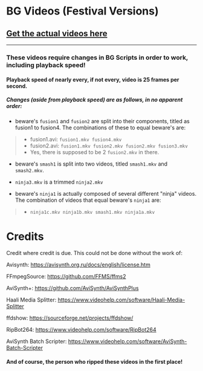 BG Videos (Festival Versions)
===

## [Get the actual videos here](https://drive.google.com/open?id=16yba8Sqr9Elq0XCJbJlZGpUTWIIm2QXd)
---

### These videos require changes in BG Scripts in order to work, including playback speed!

#### Playback speed of nearly every, if not every, video is 25 frames per second.

##### Changes (aside from playback speed) are as follows, in no apparent order:

- beware's `fusion1` and `fusion2` are split into their components, titled as fusion1 to fusion4. The combinations of these to equal beware's are:
>- fusion1.avi: ``` fusion1.mkv fusion4.mkv ```
>- fusion2.avi: ``` fusion1.mkv fusion2.mkv fusion2.mkv fusion3.mkv ```
>- Yes, there is supposed to be 2 `fusion2.mkv` in there.

- beware's `smash1` is split into two videos, titled `smash1.mkv` and `smash2.mkv`.

- `ninja3.mkv` is a trimmed `ninja2.mkv`

- beware's `ninja1` is actually composed of several different "ninja" videos. The combination of videos that equal beware's `ninja1` are:
>- ```ninja1c.mkv ninja1b.mkv smash1.mkv ninja1a.mkv```


# Credits

Credit where credit is due. This could not be done without the work of:

Avisynth:
https://avisynth.org.ru/docs/english/license.htm

FFmpegSource:
https://github.com/FFMS/ffms2

AviSynth+:
https://github.com/AviSynth/AviSynthPlus

Haali Media Splitter:
https://www.videohelp.com/software/Haali-Media-Splitter

ffdshow:
https://sourceforge.net/projects/ffdshow/

RipBot264:
https://www.videohelp.com/software/RipBot264

AviSynth Batch Scripter:
https://www.videohelp.com/software/AviSynth-Batch-Scripter

#### And of course, the person who ripped these videos in the first place!
